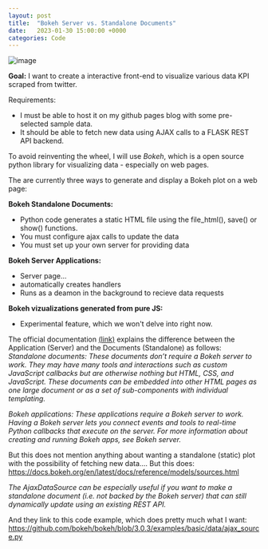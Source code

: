```yaml
---
layout: post
title:  "Bokeh Server vs. Standalone Documents"
date:   2023-01-30 15:00:00 +0000
categories: Code
---
```

![image](https://user-images.githubusercontent.com/115409427/215541654-841f9ca4-cefd-4ba7-843e-0c4b6220917f.png)

**Goal:** I want to create a interactive front-end to visualize various data KPI scraped from twitter. 

Requirements:
* I must be able to host it on my github pages blog with some pre-selected sample data.
* It should be able to fetch new data using AJAX calls to a FLASK REST API backend.

To avoid reinventing the wheel, I will use _Bokeh_, which is a open source python library for visualizing data - especially on web pages.

The are currently three ways to generate and display a Bokeh plot on a web page:

**Bokeh Standalone Documents:**
* Python code generates a static HTML file using the file_html(), save() or show() functions.
* You must configure ajax calls to update the data
* You must set up your own server for providing data

**Bokeh Server Applications:**
* Server page...
* automatically creates handlers
* Runs as a deamon in the background to recieve data requests

**Bokeh vizualizations generated from pure JS:**
* Experimental feature, which we won't delve into right now.

The official documentation [(link)](https://docs.bokeh.org/en/latest/docs/reference/models/sources.html) explains the difference between the Application (Server) and the Documents (Standalone) as follows:
_Standalone documents: These documents don’t require a Bokeh server to work. They may have many tools and interactions such as custom JavaScript callbacks but are otherwise nothing but HTML, CSS, and JavaScript. These documents can be embedded into other HTML pages as one large document or as a set of sub-components with individual templating._

_Bokeh applications: These applications require a Bokeh server to work. Having a Bokeh server lets you connect events and tools to real-time Python callbacks that execute on the server. For more information about creating and running Bokeh apps, see Bokeh server._
  
  
  
But this does not mention anything about wanting a standalone (static) plot with the possibility of fetching new data....
But this does: https://docs.bokeh.org/en/latest/docs/reference/models/sources.html

_The AjaxDataSource can be especially useful if you want to make a standalone document (i.e. not backed by the Bokeh server) that can still dynamically update using an existing REST API._

And they link to this code example, which does pretty much what I want:
  https://github.com/bokeh/bokeh/blob/3.0.3/examples/basic/data/ajax_source.py
